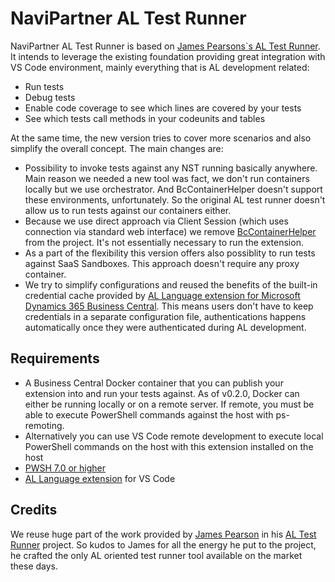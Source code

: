 # NaviPartner AL Test Runner

NaviPartner AL Test Runner is based on [James Pearsons`s AL Test Runner](https://github.com/jimmymcp/al-test-runner). It intends to leverage the existing foundation providing great integration with VS Code environment, mainly everything that is AL development related:

- Run tests
- Debug tests
- Enable code coverage to see which lines are covered by your tests
- See which tests call methods in your codeunits and tables


At the same time, the new version tries to cover more scenarios and also simplify the overall concept. The main changes are:

 - Possibility to invoke tests against any NST running basically anywhere. Main reason we needed a new tool was fact, we don't run containers locally but we use orchestrator. And BcContainerHelper doesn't support these environments, unfortunately. So the original AL test runner doesn't allow us to run tests against our containers either.
 - Because we use direct approach via Client Session (which uses connection via standard web interface) we remove [BcContainerHelper](https://github.com/microsoft/navcontainerhelper) from the project. It's not essentially necessary to run the extension.
 - As a part of the flexibility this version offers also possiblity to run tests against SaaS Sandboxes. This approach doesn't require any proxy container.
 - We try to simplify configurations and reused the benefits of the built-in credential cache provided by [AL Language extension for Microsoft Dynamics 365 Business Central](https://marketplace.visualstudio.com/items?itemName=ms-dynamics-smb.al). This means users don't have to keep credentials in a separate configuration file, authentications happens automatically once they were authenticated during AL development.


## Requirements
- A Business Central Docker container that you can publish your extension into and run your tests against. As of v0.2.0, Docker can either be running locally or on a remote server. If remote, you must be able to execute PowerShell commands against the host with ps-remoting.
- Alternatively you can use VS Code remote development to execute local PowerShell commands on the host with this extension installed on the host 
- [PWSH 7.0 or higher](https://learn.microsoft.com/en-us/powershell/scripting/install/installing-powershell-on-windows?view=powershell-7.4#installing-the-msi-package)
- [AL Language extension](https://marketplace.visualstudio.com/items?itemName=ms-dynamics-smb.al) for VS Code


## Credits

We reuse huge part of the work provided by [James Pearson](https://github.com/jimmymcp) in his [AL Test Runner](https://github.com/jimmymcp/al-test-runner) project. So kudos to James for all the energy he put to the project, he crafted the only AL oriented test runner tool available on the market these days.